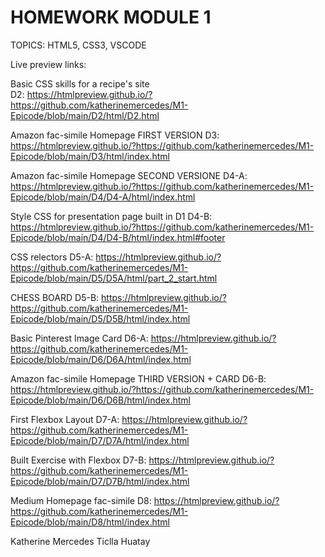 #  HOMEWORK MODULE 1

TOPICS: HTML5, CSS3, VSCODE

Live preview links:

Basic CSS skills for a recipe's site <br>
D2: https://htmlpreview.github.io/?https://github.com/katherinemercedes/M1-Epicode/blob/main/D2/html/D2.html

Amazon fac-simile Homepage FIRST VERSION
D3: https://htmlpreview.github.io/?https://github.com/katherinemercedes/M1-Epicode/blob/main/D3/html/index.html

Amazon fac-simile Homepage SECOND VERSIONE
D4-A: https://htmlpreview.github.io/?https://github.com/katherinemercedes/M1-Epicode/blob/main/D4/D4-A/html/index.html

Style CSS for presentation page built in D1
D4-B: https://htmlpreview.github.io/?https://github.com/katherinemercedes/M1-Epicode/blob/main/D4/D4-B/html/index.html#footer

CSS relectors
D5-A: https://htmlpreview.github.io/?https://github.com/katherinemercedes/M1-Epicode/blob/main/D5/D5A/html/part_2_start.html

CHESS BOARD
D5-B: https://htmlpreview.github.io/?https://github.com/katherinemercedes/M1-Epicode/blob/main/D5/D5B/html/index.html

Basic Pinterest Image Card
D6-A: https://htmlpreview.github.io/?https://github.com/katherinemercedes/M1-Epicode/blob/main/D6/D6A/html/index.html

Amazon fac-simile Homepage THIRD VERSION + CARD
D6-B: https://htmlpreview.github.io/?https://github.com/katherinemercedes/M1-Epicode/blob/main/D6/D6B/html/index.html

First Flexbox Layout
D7-A: https://htmlpreview.github.io/?https://github.com/katherinemercedes/M1-Epicode/blob/main/D7/D7A/html/index.html

Built Exercise with Flexbox
D7-B: https://htmlpreview.github.io/?https://github.com/katherinemercedes/M1-Epicode/blob/main/D7/D7B/html/index.html

Medium Homepage fac-simile
D8: https://htmlpreview.github.io/?https://github.com/katherinemercedes/M1-Epicode/blob/main/D8/html/index.html

Katherine Mercedes Ticlla Huatay
